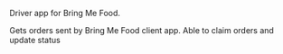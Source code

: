 Driver app for Bring Me Food.

Gets orders sent by Bring Me Food client app.
Able to claim orders and update status
